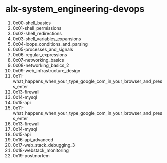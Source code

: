 # alx-system_engineering-devops
1. 0x00-shell_basics
2. 0x01-shell_permissions
3. 0x02-shell_redirections
4. 0x03-shell_variables_expansions
5. 0x04-loops_conditions_and_parsing
6. 0x05-processes_and_signals
7. 0x06-regular_expressions
8. 0x07-networking_basics
9. 0x08-networking_basics_2
10. 0x09-web_infrastructure_design
11. 0x11-what_happens_when_your_type_google_com_in_your_browser_and_press_enter
12. 0x13-firewall
13. 0x14-mysql
14. 0x15-api
15. 0x11-what_happens_when_your_type_google_com_in_your_browser_and_press_enter
16. 0x13-firewall
17. 0x14-mysql
18. 0x15-api
19. 0x16-api_advanced
20. 0x17-web_stack_debugging_3
21. 0x18-webstack_monitoring
22. 0x19-postmortem

